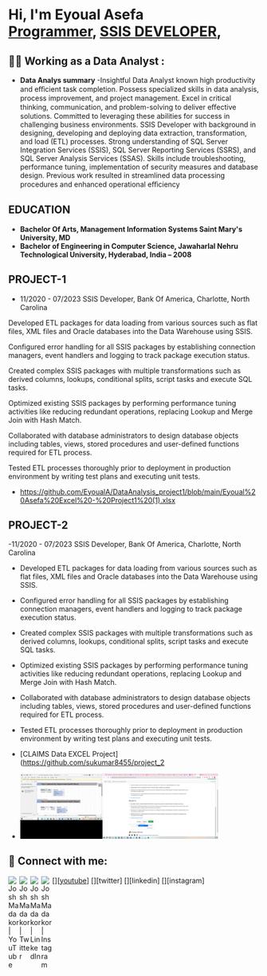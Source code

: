 
<h1>Hi, I'm Eyoual Asefa <br/><a href="https://github.com/joshmadakor1">Programmer</a>, <a href="https://www.linkedin.com/in/EyoualAsefa/">SSIS DEVELOPER</a>, 


<h2>👨‍💻 Working as a Data Analyst :</h2>

- <b>Data Analys summary</b>
  -Insightful Data Analyst known high productivity and eﬀicient task completion. Possess 
specialized skills in data analysis, process improvement, and project management. Excel in 
critical thinking, communication, and problem-solving to deliver eﬀective solutions. 
Committed to leveraging these abilities for success in challenging business environments. 
SSIS Developer with background in designing, developing and deploying data extraction, 
transformation, and load (ETL) processes. Strong understanding of SQL Server Integration 
Services (SSIS), SQL Server Reporting Services (SSRS), and SQL Server Analysis Services (SSAS). 
Skills include troubleshooting, performance tuning, implementation of security measures and 
database design. Previous work resulted in streamlined data processing procedures and 
enhanced operational eﬀiciency
<h2>EDUCATION</h2>

- <b>Bachelor Of Arts, Management Information Systems
Saint Mary's University, MD</b>
- <b>Bachelor of Engineering in Computer Science, Jawaharlal Nehru Technological University, Hyderabad, India – 2008</b>

<h2>PROJECT-1</h2>

- 11/2020 - 07/2023 SSIS Developer, Bank Of America, Charlotte, North Carolina

Developed ETL packages for data loading from various sources such as flat files, XML files and Oracle databases into the Data Warehouse using SSIS.

Configured error handling for all SSIS packages by establishing connection managers, event handlers and logging to track package execution status.

Created complex SSIS packages with multiple transformations such as derived columns, lookups, conditional splits, script tasks and execute SQL tasks.

Optimized existing SSIS packages by performing performance tuning activities like reducing redundant operations, replacing Lookup and Merge Join with Hash Match.

Collaborated with database administrators to design database objects including tables, views, stored procedures and user-defined functions required for ETL process.

Tested ETL processes thoroughly prior to deployment in production environment by writing test plans and executing unit tests.
  
  
- https://github.com/EyoualA/DataAnalysis_project1/blob/main/Eyoual%20Asefa%20Excel%20-%20Project1%20(1).xlsx

<h2>PROJECT-2</h2>

-11/2020 - 07/2023
SSIS Developer, Bank Of America, Charlotte, North Carolina
- Developed ETL packages for data loading from various sources such as flat files, XML files and 
Oracle databases into the Data Warehouse using SSIS.
- Configured error handling for all SSIS packages by establishing connection managers, event 
handlers and logging to track package execution status.
- Created complex SSIS packages with multiple transformations such as derived columns, 
lookups, conditional splits, script tasks and execute SQL tasks.
-  Optimized existing SSIS packages by performing performance tuning activities like reducing 
redundant operations, replacing Lookup and Merge Join with Hash Match.
-  Collaborated with database administrators to design database objects including tables, 
views, stored procedures and user-defined functions required for ETL process.
-  Tested ETL processes thoroughly prior to deployment in production environment by writing 
test plans and executing unit tests.

- [CLAIMS Data EXCEL Project](https://github.com/sukumar8455/project_2

- <kbd><img width="397" alt="image" src="https://github.com/sukumar8455/project_2/blob/main/Excel_png.png"></kbd>


<h2> 🤳 Connect with me:</h2>

[<img align="left" alt="JoshMadakor | YouTube" width="22px" src="https://cdn.jsdelivr.net/npm/simple-icons@v3/icons/youtube.svg" />][[youtube](https://www.youtube.com/watch?v=0FH8JSTl71I)]
[<img align="left" alt="JoshMadakor | Twitter" width="22px" src="https://cdn.jsdelivr.net/npm/simple-icons@v3/icons/twitter.svg" />][twitter]
[<img align="left" alt="JoshMadakor | LinkedIn" width="22px" src="https://cdn.jsdelivr.net/npm/simple-icons@v3/icons/linkedin.svg" />][linkedin]
[<img align="left" alt="JoshMadakor | Instagram" width="22px" src="https://cdn.jsdelivr.net/npm/simple-icons@v3/icons/instagram.svg" />][instagram]

